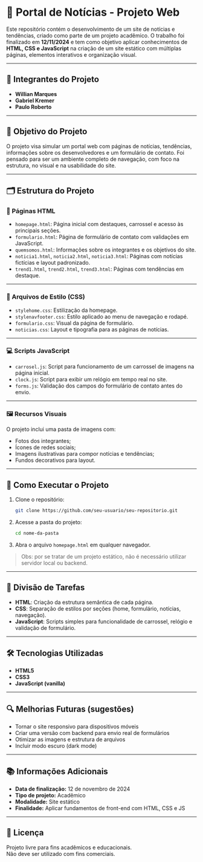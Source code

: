 
# 📰 Portal de Notícias - Projeto Web

Este repositório contém o desenvolvimento de um site de notícias e tendências, criado como parte de um projeto acadêmico. O trabalho foi finalizado em **12/11/2024** e tem como objetivo aplicar conhecimentos de **HTML, CSS e JavaScript** na criação de um site estático com múltiplas páginas, elementos interativos e organização visual.

---

## 👥 Integrantes do Projeto

- **Willian Marques**
- **Gabriel Kremer**
- **Paulo Roberto**

---

## 🎯 Objetivo do Projeto

O projeto visa simular um portal web com páginas de notícias, tendências, informações sobre os desenvolvedores e um formulário de contato. Foi pensado para ser um ambiente completo de navegação, com foco na estrutura, no visual e na usabilidade do site.

---

## 🗂 Estrutura do Projeto

### 📄 Páginas HTML

- `homepage.html`: Página inicial com destaques, carrossel e acesso às principais seções.
- `formulario.html`: Página de formulário de contato com validações em JavaScript.
- `quemsomos.html`: Informações sobre os integrantes e os objetivos do site.
- `noticia1.html`, `noticia2.html`, `noticia3.html`: Páginas com notícias fictícias e layout padronizado.
- `trend1.html`, `trend2.html`, `trend3.html`: Páginas com tendências em destaque.

---

### 🎨 Arquivos de Estilo (CSS)

- `stylehome.css`: Estilização da homepage.
- `stylenavfooter.css`: Estilo aplicado ao menu de navegação e rodapé.
- `formulario.css`: Visual da página de formulário.
- `noticias.css`: Layout e tipografia para as páginas de notícias.

---

### 💻 Scripts JavaScript

- `carrosel.js`: Script para funcionamento de um carrossel de imagens na página inicial.
- `clock.js`: Script para exibir um relógio em tempo real no site.
- `forms.js`: Validação dos campos do formulário de contato antes do envio.

---

### 🖼️ Recursos Visuais

O projeto inclui uma pasta de imagens com:

- Fotos dos integrantes;
- Ícones de redes sociais;
- Imagens ilustrativas para compor notícias e tendências;
- Fundos decorativos para layout.

---

## 🚀 Como Executar o Projeto

1. Clone o repositório:
   ```bash
   git clone https://github.com/seu-usuario/seu-repositorio.git
   ```

2. Acesse a pasta do projeto:
   ```bash
   cd nome-da-pasta
   ```

3. Abra o arquivo `homepage.html` em qualquer navegador.

> Obs: por se tratar de um projeto estático, não é necessário utilizar servidor local ou backend.

---

## 🧠 Divisão de Tarefas

- **HTML**: Criação da estrutura semântica de cada página.
- **CSS**: Separação de estilos por seções (home, formulário, notícias, navegação).
- **JavaScript**: Scripts simples para funcionalidade de carrossel, relógio e validação de formulário.

---

## 🛠️ Tecnologias Utilizadas

- **HTML5**
- **CSS3**
- **JavaScript (vanilla)**

---

## 🔍 Melhorias Futuras (sugestões)

- Tornar o site responsivo para dispositivos móveis
- Criar uma versão com backend para envio real de formulários
- Otimizar as imagens e estrutura de arquivos
- Incluir modo escuro (dark mode)

---

## 📚 Informações Adicionais

- **Data de finalização:** 12 de novembro de 2024  
- **Tipo de projeto:** Acadêmico  
- **Modalidade:** Site estático  
- **Finalidade:** Aplicar fundamentos de front-end com HTML, CSS e JS

---

## 📌 Licença

Projeto livre para fins acadêmicos e educacionais.  
Não deve ser utilizado com fins comerciais.
